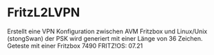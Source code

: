 # FritzL2LVPN
Erstellt eine VPN Konfiguration zwischen AVM Fritzbox und Linux/Unix (stongSwan)
der PSK wird generiert mit einer Länge von 36 Zeichen.
Geteste mit einer Fritzbox 7490 FRITZ!OS: 07.21

